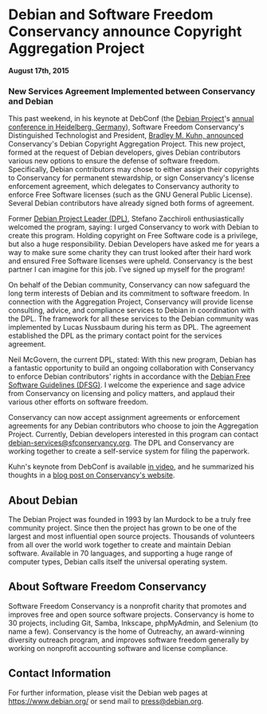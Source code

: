 
Debian and Software Freedom Conservancy announce Copyright Aggregation Project
==============================================================================


**August 17th, 2015**


### New Services Agreement Implemented between Conservancy and Debian


This past weekend, in his keynote at DebConf
(the [Debian
Project](https://www.debian.org/)'s [annual conference in
Heidelberg, Germany](https://debconf15.debconf.org/)), Software Freedom Conservancy's Distinguished
Technologist and
President, [Bradley
M. Kuhn, announced](https://sfconservancy.org/blog/2015/aug/17/debian/) Conservancy's Debian Copyright Aggregation Project.
This new project, formed at the request of Debian developers, gives Debian
contributors various new options to ensure the defense of software freedom.
Specifically, Debian contributors may chose to either assign their copyrights to
Conservancy for permanent stewardship, or sign Conservancy's license
enforcement agreement, which delegates to Conservancy authority to enforce
Free Software licenses (such as the GNU General Public License). Several
Debian contributors have already signed both forms of agreement.


Former [Debian Project Leader
 (DPL)](https://www.debian.org/devel/leader), Stefano Zacchiroli enthusiastically welcomed the program,
 saying: I urged Conservancy to work with Debian to create this program.
 Holding copyright on Free Software code is a privilege, but also a huge
 responsibility. Debian Developers have asked me for years a way to make
 sure some charity they can trust looked after their hard work and ensured
 Free Software licenses were upheld. Conservancy is the best partner I can
 imagine for this job. I've signed up myself for the program!


On behalf of the Debian community, Conservancy can now safeguard the long
term interests of Debian and its commitment to software freedom. In connection with the Aggregation Project, Conservancy will provide license consulting, advice, and compliance services to Debian in coordination with the
DPL. The framework for all
these services to the Debian community was implemented by Lucas Nussbaum
during his term as DPL. The agreement established the DPL as the primary
contact point for the services agreement.


Neil McGovern, the current DPL, stated: With this new program, Debian
 has a fantastic opportunity to build an ongoing collaboration with
 Conservancy to enforce Debian contributors' rights in accordance with
 the [Debian
 Free Software Guidelines (DFSG)](https://www.debian.org/social_contract#guidelines). I welcome the experience and sage
 advice from Conservancy on licensing and policy matters, and applaud
 their various other efforts on software freedom.


Conservancy can now accept assignment agreements or
enforcement agreements for any Debian contributors who choose to join the
Aggregation Project. Currently, Debian developers interested in this program
can contact
[debian-services@sfconservancy.org](mailto:debian-services@sfconservancy.org).
The DPL and Conservancy are working together to create a self-service system
for filing the paperwork.


Kuhn's keynote from DebConf is available [in
video](http://meetings-archive.debian.net/pub/debian-meetings/2015/debconf15/Debians_Central_Role_in_the_Future_of_Software_Freedom.webm), and he summarized his thoughts in a [blog post on
Conservancy's website](https://sfconservancy.org/blog/2015/aug/17/debian/).


About Debian
------------



The Debian Project was founded in 1993 by Ian Murdock to be a truly
free community project. Since then the project has grown to be one of
the largest and most influential open source projects. Thousands of
volunteers from all over the world work together to create and
maintain Debian software. Available in 70 languages, and
supporting a huge range of computer types, Debian calls itself the
universal operating system.



About Software Freedom Conservancy
----------------------------------


Software Freedom Conservancy is a nonprofit charity that promotes and
improves free and open source software projects. Conservancy is home to 30
projects, including Git, Samba, Inkscape, phpMyAdmin, and Selenium (to name a
few). Conservancy is the home of Outreachy, an award-winning diversity outreach
program, and improves software freedom generally by working on nonprofit
accounting software and license compliance.


Contact Information
-------------------


For further information, please visit the Debian web pages at
<https://www.debian.org/> or send mail to
<press@debian.org>.



